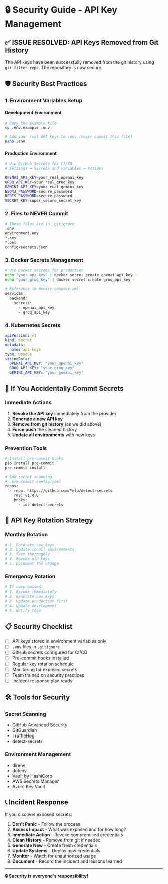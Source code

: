 # 🔒 Security Guide - API Key Management

## ✅ **ISSUE RESOLVED: API Keys Removed from Git History**

The API keys have been successfully removed from the git history using `git-filter-repo`. The repository is now secure.

## 🛡️ **Security Best Practices**

### **1. Environment Variables Setup**

#### **Development Environment**
```bash
# Copy the example file
cp .env.example .env

# Add your real API keys to .env (never commit this file)
nano .env
```

#### **Production Environment**
```bash
# Use GitHub Secrets for CI/CD
# Settings → Secrets and variables → Actions

OPENAI_API_KEY=your_real_openai_key
GROQ_API_KEY=your_real_groq_key
GEMINI_API_KEY=your_real_gemini_key
NEO4J_PASSWORD=secure_password
REDIS_PASSWORD=secure_password
SECRET_KEY=super_secure_secret_key
```

### **2. Files to NEVER Commit**
```bash
# These files are in .gitignore
.env
environment.env
*.key
*.pem
config/secrets.json
```

### **3. Docker Secrets Management**
```bash
# Use Docker secrets for production
echo "your_api_key" | docker secret create openai_api_key -
echo "your_groq_key" | docker secret create groq_api_key -

# Reference in docker-compose.yml
services:
  backend:
    secrets:
      - openai_api_key
      - groq_api_key
```

### **4. Kubernetes Secrets**
```yaml
apiVersion: v1
kind: Secret
metadata:
  name: api-keys
type: Opaque
stringData:
  OPENAI_API_KEY: "your_openai_key"
  GROQ_API_KEY: "your_groq_key"
  GEMINI_API_KEY: "your_gemini_key"
```

## 🚨 **If You Accidentally Commit Secrets**

### **Immediate Actions**
1. **Revoke the API key** immediately from the provider
2. **Generate a new API key**
3. **Remove from git history** (as we did above)
4. **Force push** the cleaned history
5. **Update all environments** with new keys

### **Prevention Tools**
```bash
# Install pre-commit hooks
pip install pre-commit
pre-commit install

# Add secret scanning
# .pre-commit-config.yaml
repos:
  - repo: https://github.com/Yelp/detect-secrets
    rev: v1.4.0
    hooks:
      - id: detect-secrets
```

## 🔐 **API Key Rotation Strategy**

### **Monthly Rotation**
```bash
# 1. Generate new keys
# 2. Update in all environments
# 3. Test thoroughly
# 4. Revoke old keys
# 5. Document the change
```

### **Emergency Rotation**
```bash
# If compromised:
# 1. Revoke immediately
# 2. Generate new keys
# 3. Update production first
# 4. Update development
# 5. Notify team
```

## 📋 **Security Checklist**

- [ ] API keys stored in environment variables only
- [ ] `.env` files in `.gitignore`
- [ ] GitHub secrets configured for CI/CD
- [ ] Pre-commit hooks installed
- [ ] Regular key rotation schedule
- [ ] Monitoring for exposed secrets
- [ ] Team trained on security practices
- [ ] Incident response plan ready

## 🛠️ **Tools for Security**

### **Secret Scanning**
- GitHub Advanced Security
- GitGuardian
- TruffleHog
- detect-secrets

### **Environment Management**
- direnv
- dotenv
- Vault by HashiCorp
- AWS Secrets Manager
- Azure Key Vault

## 📞 **Incident Response**

If you discover exposed secrets:

1. **Don't Panic** - Follow the process
2. **Assess Impact** - What was exposed and for how long?
3. **Immediate Action** - Revoke compromised credentials
4. **Clean History** - Remove from git if needed
5. **Generate New** - Create fresh credentials
6. **Update Systems** - Deploy new credentials
7. **Monitor** - Watch for unauthorized usage
8. **Document** - Record the incident and lessons learned

---
**🔒 Security is everyone's responsibility!**
